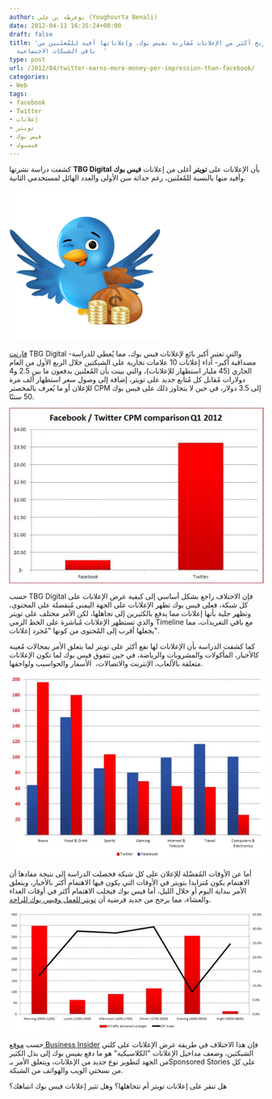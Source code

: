 ```yaml
---
author: يوغرطة بن علي (Youghourta Benali)
date: 2012-04-11 16:35:24+00:00
draft: false
title: 'تويتر تربح أكثر من الإعلانات مُقارنة بفيس بوك، وإعلاناتها أفيد للمُعلنين من
  باقي الشبكات الاجتماعية  '
type: post
url: /2012/04/twitter-earns-more-money-per-impression-than-facebook/
categories:
- Web
tags:
- facebook
- Twitter
- إعلانات
- تويتر
- فيس بوك
- فيسبوك
---
```


كشفت دراسة نشرتها **TBG Digital** بأن الإعلانات على **تويتر** أغلى من إعلانات **فيس بوك** وأفيد منها بالنسبة للمٌعلنين، رغم حداثة سن الأولى والعدد الهائل لمستخدمي الثانية.




[![](twitter-money.png)
](twitter-money.png)




[قارنت](http://www.tbgdigital.com/news/) TBG Digital -والتي تعتبر أكبر بائع لإعلانات فيس بوك، مما يُعطي للدراسة مصداقية أكبر- أداء إعلانات 10 علامات تجارية على الشبكتين خلال الربع الأول من العام الجاري (45 مليار استظهار للإعلانات)، والتي بينت بأن المُعلنين يدفعون ما بين 2.5 و4 دولارات مُقابل كل مُتابع جديد على تويتر، إضافة إلى وصول سعر استظهار ألف مرة للإعلان أو ما يُعرف بالمخصتر CPM إلى 3.5 دولار، في حين لا يتجاوز ذلك على فيس بوك 50 سنتًا.




[![تويتر تربح أكثر من الإعلانات مُقارنة بفيس بوك، وإعلاناتها أفيد للمُعلنين من باقي الشبكات الاجتماعية](twitter-earns-a-lot-more-money-per-impression-than-facebook.jpg)
](twitter-earns-a-lot-more-money-per-impression-than-facebook.jpg)




حسب TBG Digital فإن الاختلاف راجع بشكل أساسي إلى كيفية عرض الإعلانات على كل شبكة، فعلى فيس بوك تظهر الإعلانات على الجهة اليمنى مُنفصلة على المحتوى، وتظهر جلية بأنها إعلانات مما يدفع بالكثيرين إلى تجاهلها، لكن الأمر مختلف على تويتر والذي تستظهر الإعلانات مُباشرة على الخط الزمي Timeline مع باقي التغريدات، مما يجعلها أقرب إلى المُحتوى من كونها "مُجرد إعلانات".




<!-- more -->




كما كشفت الدراسة بأن الإعلانات لها نفع أكثر على تويتر لما يتعلق الأمر بمجالات مُعينة كالأخبار، المأكولات والمشروبات والرياضة، في حين تتفوق فيس بوك لما تكون الإعلانات متعلقة بالألعاب، الإنترنت والاتصالات،  الأسفار والحواسيب ولواحقها.




[![](twitter-outperforms-facebook-for-news-sports-and-fooddrink-advertisers-in-terms-of-click-through-rates.jpg)
](twitter-outperforms-facebook-for-news-sports-and-fooddrink-advertisers-in-terms-of-click-through-rates.jpg)




أما عن الأوقات المُفضّلة للإعلان على كل شبكة فخصلت الدراسة إلى نتيجة مفادها أن الاهتمام يكون مُتزايدا بتويتر في الأوقات التي يكون فيها الاهتمام أكثر بالأخبار، ويتعلق الأمر ببداية اليوم أو خلال الليل، أما فيس بوك فيجلب الاهتمام أكثر في أوقات الغداء والعشاء، مما يرجح من جديد فرضية أن [تويتر للعمل وفيس بوك للراحة](https://socialmedia4arab.com/2010/12/10-differences-facebook-twitter/).




[![](more-people-use-twitter-in-the-morning-and-the-evening-than-during-the-day-the-cost-per-follower-to-advertisers-is-inversely-related-to-the-amount-of-traffic-during-the-day.jpg)
](more-people-use-twitter-in-the-morning-and-the-evening-than-during-the-day-the-cost-per-follower-to-advertisers-is-inversely-related-to-the-amount-of-traffic-during-the-day.jpg)




حسب [موقع Business Insider](www.com/twitter-kicked-facebooks-butt-in-q1-advertising-performance-2012-4?op=1) فإن هذا الاختلاف في طريقة عرض الإعلانات على كلتي الشبكتين، وضعف مداخيل الإعلانات "الكلاسيكية" هو ما دفع بفيس بوك إلى بذل الكثير من الجهد لتطوير نوع جديد من الإعلانات، ويتعلق الأمر بـSponsored Stories على كل من نسختي الويب والهواتف من الشبكة.




هل تنقر على إعلانات تويتر أم تتجاهلها؟ وهل تثير إعلانات فيس بوك انتباهك؟
